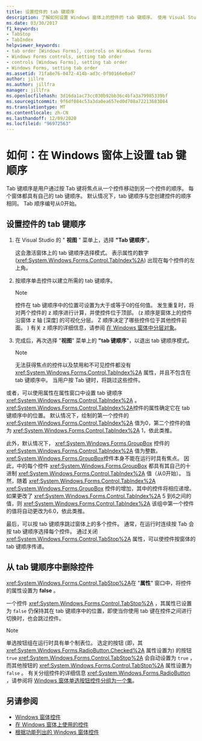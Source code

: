 ```yaml
---
title: 设置控件的 tab 键顺序
description: 了解如何设置 Windows 窗体上的控件的 tab 键顺序。 使用 Visual Studio 设置 tab 键顺序，或在属性窗口中使用 TabIndex 属性。
ms.date: 03/30/2017
f1_keywords:
- TabStop
- TabIndex
helpviewer_keywords:
- tab order [Windows Forms], controls on Windows forms
- Windows Forms controls, setting tab order
- controls [Windows Forms], setting tab order
- Windows Forms, setting tab order
ms.assetid: 71fa8e76-0472-414b-ad3c-0f90166e0ad7
author: jillre
ms.author: jillfra
manager: jillfra
ms.openlocfilehash: 3d16da1ac73cc030b92bb36c4bfa3a79985339bf
ms.sourcegitcommit: 9f6df084c53a3da0ea657ed0d708a72213683084
ms.translationtype: MT
ms.contentlocale: zh-CN
ms.lasthandoff: 12/09/2020
ms.locfileid: "96972563"
---
```

# <a name="how-to-set-the-tab-order-on-windows-forms"></a>如何：在 Windows 窗体上设置 tab 键顺序

Tab 键顺序是用户通过按 Tab 键将焦点从一个控件移动到另一个控件的顺序。 每个窗体都具有自己的 tab 键顺序。 默认情况下，tab 键顺序与您创建控件的顺序相同。 Tab 顺序编号从0开始。

## <a name="to-set-the-tab-order-of-a-control"></a>设置控件的 tab 键顺序

1. 在 Visual Studio 的 " **视图** " 菜单上，选择 **"Tab 键顺序**"。

   这会激活窗体上的 tab 键顺序选择模式。 表示属性的数字 (<xref:System.Windows.Forms.Control.TabIndex%2A>) 出现在每个控件的左上角。

2. 按顺序单击控件以建立所需的 tab 键顺序。

   > [!NOTE]
   > 控件在 tab 键顺序中的位置可设置为大于或等于0的任何值。 发生重复时，将对两个控件的 z 顺序进行计算，并使控件位于顶部。  (z 顺序是窗体上的控件沿窗体 z 轴 [深度] 的可视化分层。 Z 顺序决定了哪些控件位于其他控件前面。 ) 有关 z 顺序的详细信息，请参阅 [在 Windows 窗体中分层对象](how-to-layer-objects-on-windows-forms.md)。

3. 完成后，再次选择 "**视图**" 菜单上的 **"tab 键顺序**"，以退出 tab 键顺序模式。

   > [!NOTE]
   > 无法获得焦点的控件以及禁用和不可见控件都没有 <xref:System.Windows.Forms.Control.TabIndex%2A> 属性，并且不包含在 tab 键顺序中。 当用户按 Tab 键时，将跳过这些控件。

或者，可以使用属性在属性窗口中设置 tab 键顺序 <xref:System.Windows.Forms.Control.TabIndex%2A> 。 <xref:System.Windows.Forms.Control.TabIndex%2A>控件的属性确定它在 tab 键顺序中的位置。 默认情况下，绘制的第一个控件的 <xref:System.Windows.Forms.Control.TabIndex%2A> 值为0，第二个控件的值为 <xref:System.Windows.Forms.Control.TabIndex%2A> 1，依此类推。

此外，默认情况下， <xref:System.Windows.Forms.GroupBox> 控件的 <xref:System.Windows.Forms.Control.TabIndex%2A> 值为整数。 <xref:System.Windows.Forms.GroupBox>控件本身不能在运行时具有焦点。 因此，中的每个控件 <xref:System.Windows.Forms.GroupBox> 都具有其自己的十进制 <xref:System.Windows.Forms.Control.TabIndex%2A> 值（从0开始）。 当然，随着 <xref:System.Windows.Forms.Control.TabIndex%2A> <xref:System.Windows.Forms.GroupBox> 控件的增加，其中的控件将相应递增。 如果更改了 <xref:System.Windows.Forms.Control.TabIndex%2A> 5 到6之间的值，则 <xref:System.Windows.Forms.Control.TabIndex%2A> 该组中第一个控件的值将自动更改为6.0，依此类推。

最后，可以按 tab 键顺序跳过窗体上的多个控件。 通常，在运行时连续按 Tab 会按 tab 键顺序选择每个控件。 通过关闭 <xref:System.Windows.Forms.Control.TabStop%2A> 属性，可以使控件按窗体的 tab 键顺序传递。

## <a name="to-remove-a-control-from-the-tab-order"></a>从 tab 键顺序中删除控件

<xref:System.Windows.Forms.Control.TabStop%2A>在 "**属性**" 窗口中，将控件的属性设置为 **false** 。

一个控件 <xref:System.Windows.Forms.Control.TabStop%2A> ，其属性已设置为 `false` 仍保持其在 tab 键顺序中的位置，即使当你使用 tab 键在控件之间进行切换时，也会跳过控件。

> [!NOTE]
> 单选按钮组在运行时具有单个制表位。 选定的按钮 (即，其 <xref:System.Windows.Forms.RadioButton.Checked%2A> 属性设置为) 的按钮 `true` <xref:System.Windows.Forms.Control.TabStop%2A> 会自动设置为 `true` ，而其他按钮的 <xref:System.Windows.Forms.Control.TabStop%2A> 属性设置为 `false` 。 有关分组控件的详细信息 <xref:System.Windows.Forms.RadioButton> ，请参阅将 [Windows 窗体单选按钮控件分组为一个集](how-to-group-windows-forms-radiobutton-controls-to-function-as-a-set.md)。

## <a name="see-also"></a>另请参阅

- [Windows 窗体控件](index.md)
- [在 Windows 窗体上使用的控件](controls-to-use-on-windows-forms.md)
- [根据功能列出的 Windows 窗体控件](windows-forms-controls-by-function.md)

